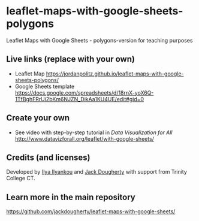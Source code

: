 # leaflet-maps-with-google-sheets-polygons
Leaflet Maps with Google Sheets - polygons-version for teaching purposes

## Live links (replace with your own)
- Leaflet Map https://jordanpolitz.github.io/leaflet-maps-with-google-sheets-polygons/
- Google Sheets template https://docs.google.com/spreadsheets/d/18rnX-yoX6Q-1TfBghFRrUi2bKm6NJZN_DikAa1KU4UE/edit#gid=0

## Create your own
- See video with step-by-step tutorial in *Data Visualization for All* http://www.datavizforall.org/leaflet/with-google-sheets/

## Credits (and licenses)
Developed by [Ilya Ilyankou](https://github.com/ilyankou) and [Jack Dougherty](https://github.com/jackdougherty) with support from Trinity College CT.

## Learn more in the main repository
https://github.com/jackdougherty/leaflet-maps-with-google-sheets/
